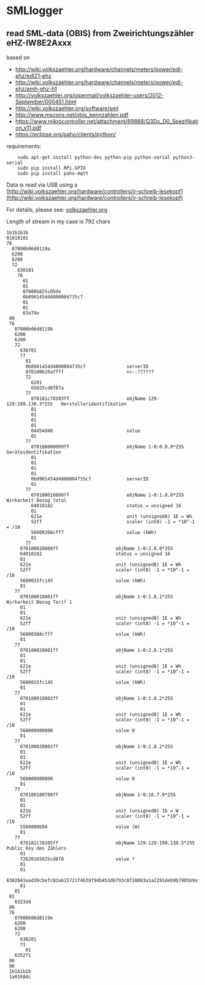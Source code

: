 # SMLlogger
## read SML-data (OBIS) from Zweirichtungszähler eHZ-IW8E2Axxx

based on 
- http://wiki.volkszaehler.org/hardware/channels/meters/power/edl-ehz/edl21-ehz
- http://wiki.volkszaehler.org/hardware/channels/meters/power/edl-ehz/emh-ehz-h1
- http://volkszaehler.org/pipermail/volkszaehler-users/2012-September/000451.html
- http://wiki.volkszaehler.org/software/sml
- http://www.mscons.net/obis_kennzahlen.pdf
- https://www.mikrocontroller.net/attachment/89888/Q3Dx_D0_Spezifikation_v11.pdf
- https://eclipse.org/paho/clients/python/ 

requirements:
```
    sudo apt-get install python-dev python-pip python-serial python3-serial 
    sudo pip install RPi.GPIO
    sudo pip install paho-mqtt
```
Data is read via USB using a [http://wiki.volkszaehler.org/hardware/controllers/ir-schreib-lesekopf](http://wiki.volkszaehler.org/hardware/controllers/ir-schreib-lesekopf)

For details, please see: [volkszaehler.org](http://wiki.volkszaehler.org/hardware/channels/meters/power/edl-ehz/emh-ehz-h1)

Length of stream in my case is 792 chars

    1b1b1b1b
    01010101
    76
      07000b06d8119a
      6200
      6200
      72
      	630101
      	76
      	  01
      	  01
      	  07000b025c05de
      	  0b0901454d4800004735c7
      	  01
      	  01
      	  63a74e
     00
     76
       07000b06d8119b
       6200
       6200
       72
         630701
         77
           01
           0b0901454d4800004735c7 				serverID
           070100620affff               		<<--??????
           72
             6201
             65025cd8f87a
           77
             078181c78203ff   					objName 129-129:199.130.3*255 	Herstelleridentifikation
             01
             01
             01
             01          
             04454d48 							value
             01
           77
             070100000009ff 					objName 1-0:0.0.9*255 	Geräteidentifikation
             01
             01
             01
             01
             0b0901454d4800004735c7 			serverID
             01
           77
             070100010800ff 				 	objName 1-0:1.8.0*255 	Wirkarbeit Bezug total
             64010182 							status = unsigned 16
             01
             621e 								unit (unsigned8) 1E = Wh
             52ff 								scaler (int8) -1 = *10^-1 = /10
             56000308cff7 						value (kWh)
             01
           77
         070100020800ff  					objName 1-0:2.8.0*255 	
         64010182 							status = unsigned 16
         01
         621e 								unit (unsigned8) 1E = Wh
         52ff 								scaler (int8) -1 = *10^-1 = /10
         5600015fc145 						value (kWh)
         01
       77
         070100010801ff  					objName 1-0:1.8.1*255 	Wirkarbeit Bezug Tarif 1
         01
         01
         621e 								unit (unsigned8) 1E = Wh
         52ff 								scaler (int8) -1 = *10^-1 = /10
         56000308cff7 						value (kWh)
         01
       77
         070100020801ff 					objName 1-0:2.8.1*255 	
         01
         01
         621e 								unit (unsigned8) 1E = Wh
         52ff 								scaler (int8) -1 = *10^-1 = /10
         5600015fc145 						value (kWh)
         01
       77
         070100010802ff 					objName 1-0:1.8.2*255 	
         01
         01
         621e 								unit (unsigned8) 1E = Wh
         52ff 								scaler (int8) -1 = *10^-1 = /10
         560000000000 						value 0
         01
       77 
         070100020802ff 					objName 1-0:2.8.2*255 	
         01
         01
         621e 								unit (unsigned8) 1E = Wh
         52ff 								scaler (int8) -1 = *10^-1 = /10
         560000000000 						value 0
         01
       77
         070100100700ff 					objName 1-0:16.7.0*255
         01
         01
         621b 								unit (unsigned8) 1b = W
         52ff 								scaler (int8) -1 = *10^-1 = /10
         5500000b94 						value (W)
         01
       77
         078181c78205ff 					objName 129-129:199.130.5*255	Public Key des Zählers
         01
         72620165025cd8f8 					value ?
         01
         01
         8302841ead39cbefc83a615721f4639f94b453d6793c0f28883a1a2291deb9b7905b9af9e8bcc3955444cdb68d7078d1351b
         01
       01
     01      
       6323d4
     00
     76
       07000b06d8119e
       6200
       6200
       72
         630201
         71 
           01
       635271
     00
     00
     1b1b1b1b
     1a01684c 

